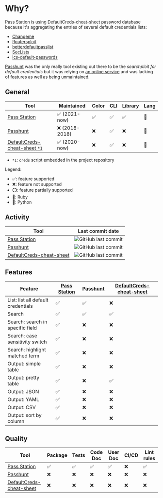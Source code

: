 # Why?

[Pass Station][0] is using [DefaultCreds-cheat-sheet][3] password database
because it's aggregating the entries of several default credentials lists:

- [Changeme](https://github.com/ztgrace/changeme)
- [Routersploit](https://github.com/threat9/routersploit)
- [betterdefaultpasslist](https://github.com/govolution/betterdefaultpasslist)
- [SecLists](https://github.com/danielmiessler/SecLists/tree/master/Passwords/Default-Credentials)
- [ics-default-passwords](https://github.com/arnaudsoullie/ics-default-passwords)

[Passhunt][1] was the only really tool existing out there to be the
_searchploit for default credentials_ but it was relying on [an online service](https://cirt.net/passwords)
and was lacking of features as well as being unmaintained.

## General

| Tool                               | Maintained    | Color | CLI | Library | Lang |
| ---------------------------------- | ------------- | ----- | --- | ------- | ---- |
| [Pass Station][0]                  | ✅ (2021-now)  | ✅     | ✅   | ✅       | 💎    |
| [Passhunt][1]                      | ❌ (2018-2018) | ❌     | ✅   | ❌       | 🐍    |
| [DefaultCreds-cheat-sheet `*1`][2] | ✅ (2020-now)  | ❌     | ✅   | ❌       | 🐍    |

- `*1`: `creds` script embedded in the project repository

Legend:

- ✅: feature supported
- ❌: feature not supported
- ⭕️: feature partially supported
- 💎: Ruby
- 🐍: Python

## Activity

| Tool                          | Last commit date                                                                                                    |
| ----------------------------- | ------------------------------------------------------------------------------------------------------------------- |
| [Pass Station][0]             | ![GitHub last commit](https://img.shields.io/github/last-commit/sec-it/pass-station?style=flat-square)              |
| [Passhunt][1]                 | ![GitHub last commit](https://img.shields.io/github/last-commit/Viralmaniar/Passhunt?style=flat-square)             |
| [DefaultCreds-cheat-sheet][2] | ![GitHub last commit](https://img.shields.io/github/last-commit/ihebski/DefaultCreds-cheat-sheet?style=flat-square) |

## Features

| Feature                            | [Pass Station][0] | [Passhunt][1] | [DefaultCreds-cheat-sheet][2] |
| ---------------------------------- | ----------------- | ------------- | ----------------------------- |
| List: list all default credentials | ✅                 | ✅             | ❌                             |
| Search                             | ✅                 | ✅             | ✅                             |
| Search: search in specific field   | ✅                 | ❌             | ❌                             |
| Search: case sensitivity switch    | ✅                 | ❌             | ❌                             |
| Search: highlight matched term     | ✅                 | ❌             | ❌                             |
| Output: simple table               | ✅                 | ❌             | ❌                             |
| Output: pretty table               | ✅                 | ❌             | ✅                             |
| Output: JSON                       | ✅                 | ❌             | ❌                             |
| Output: YAML                       | ✅                 | ❌             | ❌                             |
| Output: CSV                        | ✅                 | ❌             | ❌                             |
| Output: sort by column             | ✅                 | ❌             | ❌                             |

## Quality

| Tool                          | Package | Tests | Code Doc | User Doc | CI/CD | Lint rules |
| ----------------------------- | ------- | ----- | -------- | -------- | ----- | ---------- |
| [Pass Station][0]             | ✅       | ✅     | ✅        | ✅        | ❌     | ✅          |
| [Passhunt][1]                 | ❌       | ❌     | ❌        | ❌        | ❌     | ❌          |
| [DefaultCreds-cheat-sheet][2] | ❌       | ❌     | ❌        | ❌        | ❌     | ❌          |

[0]:https://github.com/sec-it/pass-station/
[1]:https://github.com/Viralmaniar/Passhunt
[2]:https://github.com/ihebski/DefaultCreds-cheat-sheet/blob/main/creds
[3]:https://github.com/ihebski/DefaultCreds-cheat-sheet
